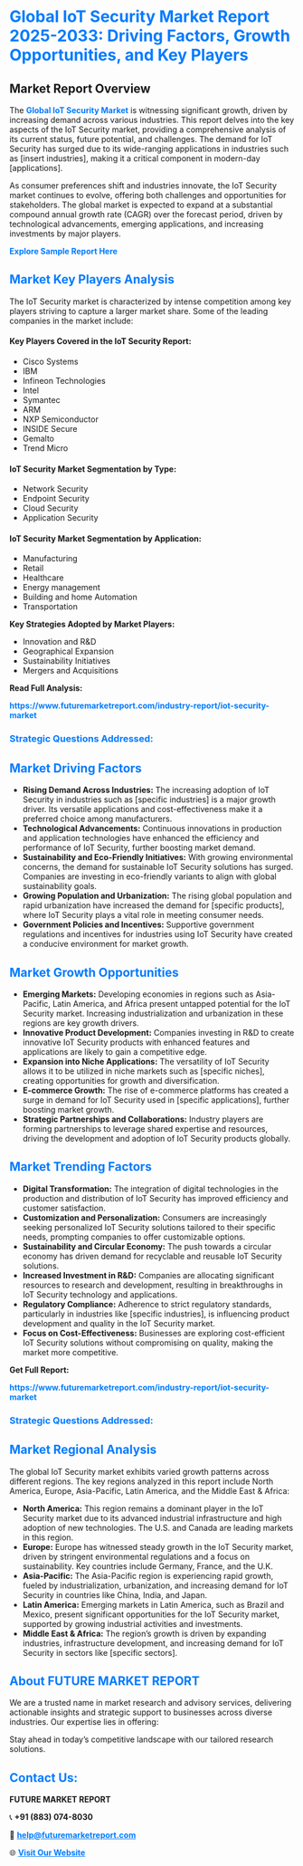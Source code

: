 <h1 style="color: #007BFF;">Global IoT Security Market Report 2025-2033: Driving Factors, Growth Opportunities, and Key Players</h1>

<section id="overview">
<h2>Market Report Overview</h2>
<p>The <a href="https://www.futuremarketreport.com/industry-report/iot-security-market" style="color: #007BFF; text-decoration: none;"><strong>Global IoT Security Market</strong></a> is witnessing significant growth, driven by increasing demand across various industries. This report delves into the key aspects of the IoT Security market, providing a comprehensive analysis of its current status, future potential, and challenges. The demand for IoT Security has surged due to its wide-ranging applications in industries such as [insert industries], making it a critical component in modern-day [applications].</p>
<p>As consumer preferences shift and industries innovate, the IoT Security market continues to evolve, offering both challenges and opportunities for stakeholders. The global market is expected to expand at a substantial compound annual growth rate (CAGR) over the forecast period, driven by technological advancements, emerging applications, and increasing investments by major players.</p>
</section>

<section id="overview">
<p><a href="https://www.futuremarketreport.com/request-sample/reportId=63464" style="color: #007BFF; text-decoration: none;"><strong>Explore Sample Report Here</strong></a></p>
</section>

<section id="key-players">
<h2 style="color: #007BFF;">Market Key Players Analysis</h2>
<p>The IoT Security market is characterized by intense competition among key players striving to capture a larger market share. Some of the leading companies in the market include:</p>
<h4>Key Players Covered in the IoT Security Report:</h4>
<ul><li>Cisco Systems</li><li>IBM</li><li>Infineon Technologies</li><li>Intel</li><li>Symantec</li><li>ARM</li><li>NXP Semiconductor</li><li>INSIDE Secure</li><li>Gemalto</li><li>Trend Micro</li></ul>
<h4>IoT Security Market Segmentation by Type:</h4>
<ul><li>Network Security</li><li>Endpoint Security</li><li>Cloud Security</li><li>Application Security</li></ul>

<h4>IoT Security Market Segmentation by Application:</h4>
<ul><li>Manufacturing</li><li>Retail</li><li>Healthcare</li><li>Energy management</li><li>Building and home Automation</li><li>Transportation</li></ul>
<p><strong>Key Strategies Adopted by Market Players:</strong></p>
<ul>
<li>Innovation and R&D</li>
<li>Geographical Expansion</li>
<li>Sustainability Initiatives</li>
<li>Mergers and Acquisitions</li>
</ul>
</section>

<section>
<p><strong>Read Full Analysis: </strong></p><a href="https://www.futuremarketreport.com/industry-report/iot-security-market" style="color: #007BFF; text-decoration: none;"><strong>https://www.futuremarketreport.com/industry-report/iot-security-market</strong></a>
<h3 style="color: #007BFF;">Strategic Questions Addressed:</h3>
</section>

<section id="driving-factors">
<h2 style="color: #007BFF;">Market Driving Factors</h2>
<ul>
<li><strong>Rising Demand Across Industries:</strong> The increasing adoption of IoT Security in industries such as [specific industries] is a major growth driver. Its versatile applications and cost-effectiveness make it a preferred choice among manufacturers.</li>
<li><strong>Technological Advancements:</strong> Continuous innovations in production and application technologies have enhanced the efficiency and performance of IoT Security, further boosting market demand.</li>
<li><strong>Sustainability and Eco-Friendly Initiatives:</strong> With growing environmental concerns, the demand for sustainable IoT Security solutions has surged. Companies are investing in eco-friendly variants to align with global sustainability goals.</li>
<li><strong>Growing Population and Urbanization:</strong> The rising global population and rapid urbanization have increased the demand for [specific products], where IoT Security plays a vital role in meeting consumer needs.</li>
<li><strong>Government Policies and Incentives:</strong> Supportive government regulations and incentives for industries using IoT Security have created a conducive environment for market growth.</li>
</ul>
</section>

<section id="growth-opportunities">
<h2 style="color: #007BFF;">Market Growth Opportunities</h2>
<ul>
<li><strong>Emerging Markets:</strong> Developing economies in regions such as Asia-Pacific, Latin America, and Africa present untapped potential for the IoT Security market. Increasing industrialization and urbanization in these regions are key growth drivers.</li>
<li><strong>Innovative Product Development:</strong> Companies investing in R&D to create innovative IoT Security products with enhanced features and applications are likely to gain a competitive edge.</li>
<li><strong>Expansion into Niche Applications:</strong> The versatility of IoT Security allows it to be utilized in niche markets such as [specific niches], creating opportunities for growth and diversification.</li>
<li><strong>E-commerce Growth:</strong> The rise of e-commerce platforms has created a surge in demand for IoT Security used in [specific applications], further boosting market growth.</li>
<li><strong>Strategic Partnerships and Collaborations:</strong> Industry players are forming partnerships to leverage shared expertise and resources, driving the development and adoption of IoT Security products globally.</li>
</ul>
</section>

<section id="trending-factors">
<h2 style="color: #007BFF;">Market Trending Factors</h2>
<ul>
<li><strong>Digital Transformation:</strong> The integration of digital technologies in the production and distribution of IoT Security has improved efficiency and customer satisfaction.</li>
<li><strong>Customization and Personalization:</strong> Consumers are increasingly seeking personalized IoT Security solutions tailored to their specific needs, prompting companies to offer customizable options.</li>
<li><strong>Sustainability and Circular Economy:</strong> The push towards a circular economy has driven demand for recyclable and reusable IoT Security solutions.</li>
<li><strong>Increased Investment in R&D:</strong> Companies are allocating significant resources to research and development, resulting in breakthroughs in IoT Security technology and applications.</li>
<li><strong>Regulatory Compliance:</strong> Adherence to strict regulatory standards, particularly in industries like [specific industries], is influencing product development and quality in the IoT Security market.</li>
<li><strong>Focus on Cost-Effectiveness:</strong> Businesses are exploring cost-efficient IoT Security solutions without compromising on quality, making the market more competitive.</li>
</ul>
</section>

<section>
<p><strong>Get Full Report: </strong></p><a href="https://www.futuremarketreport.com/industry-report/iot-security-market" style="color: #007BFF; text-decoration: none;"><strong>https://www.futuremarketreport.com/industry-report/iot-security-market</strong></a>
<h3 style="color: #007BFF;">Strategic Questions Addressed:</h3>
</section>


<section id="regional-analysis">
<h2 style="color: #007BFF;">Market Regional Analysis</h2>
<p>The global IoT Security market exhibits varied growth patterns across different regions. The key regions analyzed in this report include North America, Europe, Asia-Pacific, Latin America, and the Middle East & Africa:</p>
<ul>
<li><strong>North America:</strong> This region remains a dominant player in the IoT Security market due to its advanced industrial infrastructure and high adoption of new technologies. The U.S. and Canada are leading markets in this region.</li>
<li><strong>Europe:</strong> Europe has witnessed steady growth in the IoT Security market, driven by stringent environmental regulations and a focus on sustainability. Key countries include Germany, France, and the U.K.</li>
<li><strong>Asia-Pacific:</strong> The Asia-Pacific region is experiencing rapid growth, fueled by industrialization, urbanization, and increasing demand for IoT Security in countries like China, India, and Japan.</li>
<li><strong>Latin America:</strong> Emerging markets in Latin America, such as Brazil and Mexico, present significant opportunities for the IoT Security market, supported by growing industrial activities and investments.</li>
<li><strong>Middle East & Africa:</strong> The region’s growth is driven by expanding industries, infrastructure development, and increasing demand for IoT Security in sectors like [specific sectors].</li>
</ul>
</section>

<footer>
<h2 style="color: #007BFF;">About FUTURE MARKET REPORT</h2>
<p>We are a trusted name in market research and advisory services, delivering actionable insights and strategic support to businesses across diverse industries. Our expertise lies in offering:</p>

<p>Stay ahead in today’s competitive landscape with our tailored research solutions.</p>

<h2 style="color: #007BFF;">Contact Us:</h2>
<p><strong>FUTURE MARKET REPORT</strong></p>
<p>📞 <strong>+91 (883) 074-8030</strong></p>
<p>📧 <strong><a href="mailto:help@futuremarketreport.com" style="color: #007BFF;">help@futuremarketreport.com</a></strong></p>
<p>🌐 <strong><a href="https://www.futuremarketreport.com/" style="color: #007BFF;">Visit Our Website</a></strong></p>
</footer>